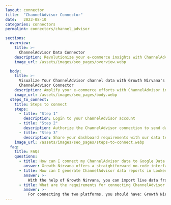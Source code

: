 ```yaml
---
layout: connector
title:  "ChannelAdvisor Connector"
date:   2023-08-10
categories: connectors
permalink: connectors/channel_advisor

sections:
  overview:
    title: >-
      ChannelAdvisor Data Connector
    description: Revolutionize your e-commerce insights with ChannelAdvisor integration. Seamlessly merge ChannelAdvisor's sales data with Looker Studio's analytical capabilities, unlocking insights that power e-commerce strategies, marketplace performance, and growth.
    image_url: /assets/images/seo_pages/overview.webp

  body:
    title: >-
      Visualize Your ChannelAdvisor channel data with Growth Nirvana's
      ChannelAdvisor Connector
    description: Amplify your e-commerce efforts with ChannelAdvisor insights integrated into Looker Studio's analytics environment.
    image_url: /assets/images/seo_pages/body.webp
  steps_to_connect:
    title: Steps to connect
    steps:
      - title: "Step 1"
        description: Login to your ChannelAdvisor account
      - title: "Step 2"
        description: Authorize the ChannelAdvisor connection to send data to Growth Nirvana
      - title: "Step 3"
        description: Share your dashboard requirements with our data team. We will build the report for you.
    image_url: /assets/images/seo_pages/steps-to-connect.webp
  faq:
    title: FAQs
    questions:
      - title: How can I connect my ChannelAdvisor data to Google Data Studio/Looker Studio?
        answer: Growth Nirvana offers a straightforward no-code interface to connect to ChannelAdvisor data sources.
      - title: How can I generate ChannelAdvisor data reports in Looker Studio?
        answer: >-
          With the help of Growth Nirvana, you can import live data from ChannelAdvisor into Looker Studio. These data can be viewed in charts, tables, and dashboards to generate branded reports that can be shared instantly.
      - title: What are the requirements for connecting ChannelAdvisor and Looker Studio?
        answer: >-
          For connecting the two platforms, you should have: Growth Nirvana Account and ChannelAdvisor Ads Account
---
```

